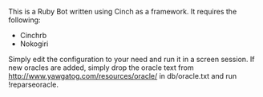 This is a Ruby Bot written using Cinch as a framework. It requires the following:

* Cinchrb
* Nokogiri

Simply edit the configuration to your need and run it in a screen session. If new oracles are added, simply drop the oracle text from http://www.yawgatog.com/resources/oracle/ in db/oracle.txt and run !reparseoracle.
